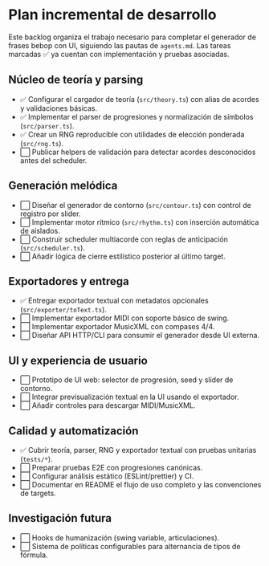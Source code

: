 # Plan incremental de desarrollo

Este backlog organiza el trabajo necesario para completar el generador de frases bebop con UI, siguiendo las pautas de `agents.md`. Las tareas marcadas ✅ ya cuentan con implementación y pruebas asociadas.

## Núcleo de teoría y parsing
- ✅ Configurar el cargador de teoría (`src/theory.ts`) con alias de acordes y validaciones básicas.
- ✅ Implementar el parser de progresiones y normalización de símbolos (`src/parser.ts`).
- ✅ Crear un RNG reproducible con utilidades de elección ponderada (`src/rng.ts`).
- ⬜️ Publicar helpers de validación para detectar acordes desconocidos antes del scheduler.

## Generación melódica
- ⬜️ Diseñar el generador de contorno (`src/contour.ts`) con control de registro por slider.
- ⬜️ Implementar motor rítmico (`src/rhythm.ts`) con inserción automática de aislados.
- ⬜️ Construir scheduler multiacorde con reglas de anticipación (`src/scheduler.ts`).
- ⬜️ Añadir lógica de cierre estilístico posterior al último target.

## Exportadores y entrega
- ✅ Entregar exportador textual con metadatos opcionales (`src/exporter/toText.ts`).
- ⬜️ Implementar exportador MIDI con soporte básico de swing.
- ⬜️ Implementar exportador MusicXML con compases 4/4.
- ⬜️ Diseñar API HTTP/CLI para consumir el generador desde UI externa.

## UI y experiencia de usuario
- ⬜️ Prototipo de UI web: selector de progresión, seed y slider de contorno.
- ⬜️ Integrar previsualización textual en la UI usando el exportador.
- ⬜️ Añadir controles para descargar MIDI/MusicXML.

## Calidad y automatización
- ✅ Cubrir teoría, parser, RNG y exportador textual con pruebas unitarias (`tests/*`).
- ⬜️ Preparar pruebas E2E con progresiones canónicas.
- ⬜️ Configurar análisis estático (ESLint/prettier) y CI.
- ⬜️ Documentar en README el flujo de uso completo y las convenciones de targets.

## Investigación futura
- ⬜️ Hooks de humanización (swing variable, articulaciones).
- ⬜️ Sistema de políticas configurables para alternancia de tipos de fórmula.
